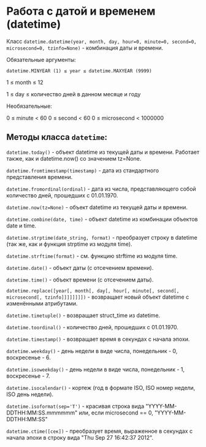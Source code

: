 # Работа с датой и временем (datetime)

Класс `datetime.datetime(year, month, day, hour=0, minute=0, second=0, microsecond=0, tzinfo=None)` - комбинация даты и времени.

Обязательные аргументы:

`datetime.MINYEAR (1) ≤ year ≤ datetime.MAXYEAR (9999)`

1 ≤ month ≤ 12

1 ≤ day ≤ количество дней в данном месяце и году

Необязательные:

0 ≤ minute < 60 0 ≤ second < 60 0 ≤ microsecond < 1000000

## Методы класса `datetime`:

`datetime.today()` - объект datetime из текущей даты и времени. Работает также, как и datetime.now() со значением tz=None.

`datetime.fromtimestamp(timestamp)` - дата из стандартного представления времени.

`datetime.fromordinal(ordinal)` - дата из числа, представляющего собой количество дней, прошедших с 01.01.1970.

`datetime.now(tz=None)` - объект datetime из текущей даты и времени.

`datetime.combine(date, time)` - объект datetime из комбинации объектов date и time.

`datetime.strptime(date_string, format)` - преобразует строку в datetime (так же, как и функция strptime из модуля time).

`datetime.strftime(format)` - см. функцию strftime из модуля time.

`datetime.date()` - объект даты (с отсечением времени).

`datetime.time()` - объект времени (с отсечением даты).

`datetime.replace([year[, month[, day[, hour[, minute[, second[, microsecond[, tzinfo]]]]]]]])` - возвращает новый объект datetime с изменёнными атрибутами.

`datetime.timetuple()` - возвращает struct_time из datetime.

`datetime.toordinal()` - количество дней, прошедших с 01.01.1970.

`datetime.timestamp()` - возвращает время в секундах с начала эпохи.

`datetime.weekday()` - день недели в виде числа, понедельник - 0, воскресенье - 6.

`datetime.isoweekday()` - день недели в виде числа, понедельник - 1, воскресенье - 7.

`datetime.isocalendar()` - кортеж (год в формате ISO, ISO номер недели, ISO день недели).

`datetime.isoformat(sep='T')` - красивая строка вида "YYYY-MM-DDTHH:MM:SS.mmmmmm" или, если microsecond == 0, "YYYY-MM-DDTHH:MM:SS"

`datetime.ctime([сек])` - преобразует время, выраженное в секундах с начала эпохи в строку вида "Thu Sep 27 16:42:37 2012".
